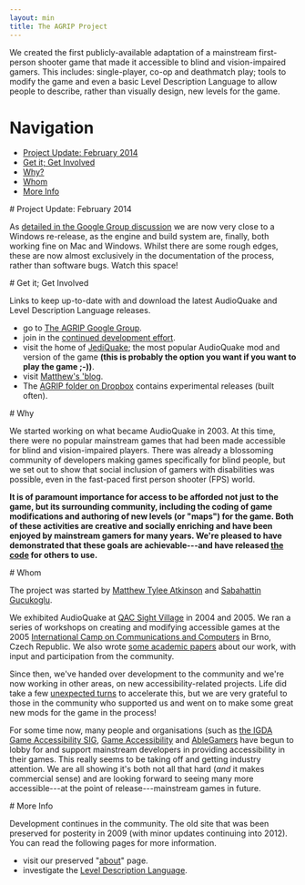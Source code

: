 ```yaml
---
layout: min
title: The AGRIP Project
---
```

<div id='logo'>
</div>
<p class='blurb'>We created the first publicly-available adaptation of a mainstream first-person shooter game that made it accessible to blind and vision-impaired gamers.  This includes: single-player, co-op and deathmatch play; tools to modify the game and even a basic Level Description Language to allow people to describe, rather than visually design, new levels for the game.</p>

# Navigation

 * [Project Update: February 2014](#update)
 * [Get it; Get Involved](#gigo)
 * [Why?](#why)
 * [Whom](#whom)
 * [More Info](#more-info)

<a name='update'>
</a>
# Project Update: February 2014

As [detailed in the Google Group discussion](https://groups.google.com/d/msg/agrip-project/dg-TpWRcaCM/ibngkBjllcwJ) we are now very close to a Windows re-release, as the engine and build system are, finally, both working fine on Mac and Windows.  Whilst there are some rough edges, these are now almost exclusively in the documentation of the process, rather than software bugs.  Watch this space!

<a name='gigo'>
</a>
# Get it; Get Involved

Links to keep up-to-date with and download the latest AudioQuake and Level Description Language releases.

 * go to [The AGRIP Google Group](https://groups.google.com/group/agrip-project).
 * join in the [continued development effort](https://github.com/matatk/agrip/).
 * visit the home of [JediQuake](http://tbrn.andrelouis.com/modgirl/); the most popular AudioQuake mod and version of the game **(this is probably the option you want if you want to play the game ;-))**.
 * visit [Matthew's 'blog](http://matatk.agrip.org.uk/).
 * The [AGRIP folder on Dropbox](https://www.dropbox.com/sh/quqwcm244sqoh5a/CiKpeYHOTi) contains experimental releases (built often).

<a name='why'>
</a>
# Why

We started working on what became AudioQuake in 2003.  At this time, there were no popular mainstream games that had been made accessible for blind and vision-impaired players.  There was already a blossoming community of developers making games specifically for blind people, but we set out to show that social inclusion of gamers with disabilities was possible, even in the fast-paced first person shooter (FPS) world.

**It is of paramount importance for access to be afforded not just to the game, but its surrounding community, including the coding of game modifications and authoring of new levels (or "maps") for the game.  Both of these activities are creative and socially enriching and have been enjoyed by mainstream gamers for many years.  We're pleased to have demonstrated that these goals are achievable---and have released [the code](https://github.com/matatk/agrip) for others to use.**

<a name='whom'>
</a>
# Whom

The project was started by [Matthew Tylee Atkinson](http://matatk.agrip.org.uk/) and [Sabahattin Gucukoglu](http://sabahattin-gucukoglu.com/).

We exhibited AudioQuake at [QAC Sight Village](http://www.qac.ac.uk/sightvillage/) in 2004 and 2005.  We ran a series of workshops on creating and modifying accessible games at the 2005 [International Camp on Communications and Computers](http://www.icc-camp.info/) in Brno, Czech Republic.  We also wrote [some academic papers](http://matatk.agrip.org.uk/research/) about our work, with input and participation from the community.

Since then, we've handed over development to the community and we're now working in other areas, on new accessibility-related projects.  Life did take a few [unexpected turns](mice/) to accelerate this, but we are very grateful to those in the community who supported us and went on to make some great new mods for the game in the process!

For some time now, many people and organisations (such as [the IGDA Game Accessibility SIG](http://igda-gasig.org/), [Game Accessibility](http://www.gameaccessibility.com/) and [AbleGamers](http://www.ablegamers.com/) have begun to lobby for and support mainstream developers in providing accessibility in their games.  This really seems to be taking off and getting industry attention.  We are all showing it's both not all that hard (*and* it makes commercial sense) and are looking forward to seeing many more accessible---at the point of release---mainstream games in future.

<a name='more-info'>
</a>
# More Info

Development continues in the community.  The old site that was been preserved for posterity in 2009 (with minor updates continuing into 2012).  You can read the following pages for more information.

 * visit our preserved "[about](about/)" page.
 * investigate the [Level Description Language](ldl/).
